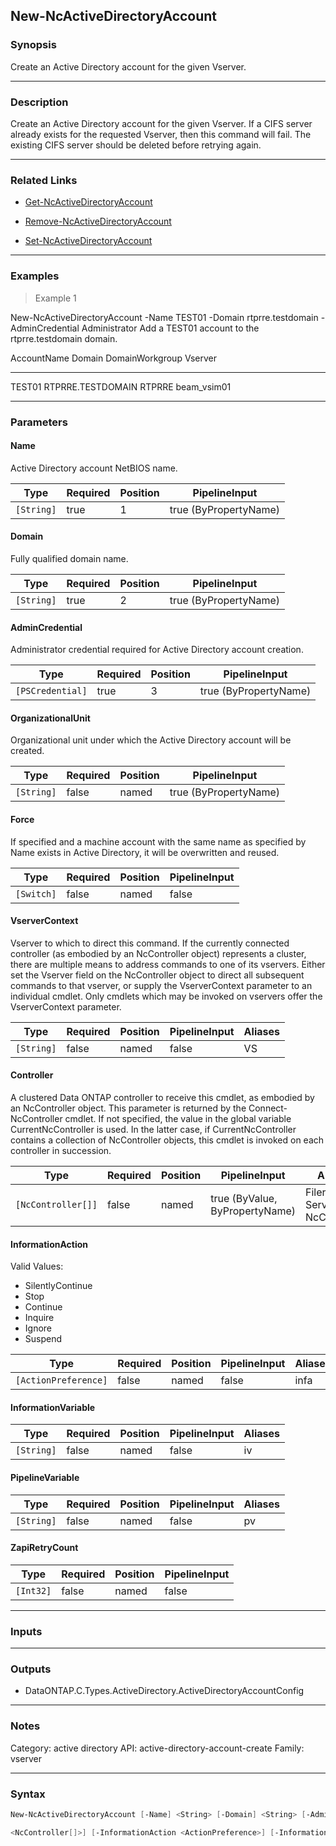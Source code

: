 New-NcActiveDirectoryAccount
----------------------------

### Synopsis
Create an Active Directory account for the given Vserver.

---

### Description

Create an Active Directory account for the given Vserver. If a CIFS server already exists for the requested Vserver, then this command will fail. The existing CIFS server should be deleted before retrying again.

---

### Related Links
* [Get-NcActiveDirectoryAccount](Get-NcActiveDirectoryAccount)

* [Remove-NcActiveDirectoryAccount](Remove-NcActiveDirectoryAccount)

* [Set-NcActiveDirectoryAccount](Set-NcActiveDirectoryAccount)

---

### Examples
> Example 1

New-NcActiveDirectoryAccount -Name TEST01 -Domain rtprre.testdomain -AdminCredential Administrator
Add a TEST01 account to the rtprre.testdomain domain.

AccountName               Domain                              DomainWorkgroup           Vserver
-----------               ------                              ---------------           -------
TEST01                    RTPRRE.TESTDOMAIN                   RTPRRE                    beam_vsim01

---

### Parameters
#### **Name**
Active Directory account NetBIOS name.

|Type      |Required|Position|PipelineInput        |
|----------|--------|--------|---------------------|
|`[String]`|true    |1       |true (ByPropertyName)|

#### **Domain**
Fully qualified domain name.

|Type      |Required|Position|PipelineInput        |
|----------|--------|--------|---------------------|
|`[String]`|true    |2       |true (ByPropertyName)|

#### **AdminCredential**
Administrator credential required for Active Directory account creation.

|Type            |Required|Position|PipelineInput        |
|----------------|--------|--------|---------------------|
|`[PSCredential]`|true    |3       |true (ByPropertyName)|

#### **OrganizationalUnit**
Organizational unit under which the Active Directory account will be created.

|Type      |Required|Position|PipelineInput        |
|----------|--------|--------|---------------------|
|`[String]`|false   |named   |true (ByPropertyName)|

#### **Force**
If specified and a machine account with the same name as specified by Name exists in Active Directory, it will be overwritten and reused.

|Type      |Required|Position|PipelineInput|
|----------|--------|--------|-------------|
|`[Switch]`|false   |named   |false        |

#### **VserverContext**
Vserver to which to direct this command.  If the currently connected controller (as embodied by an NcController object) represents a cluster, there are multiple means to address commands to one of its vservers.  Either set the Vserver field on the NcController object to direct all subsequent commands to that vserver, or supply the VserverContext parameter to an individual cmdlet.  Only cmdlets which may be invoked on vservers offer the VserverContext parameter.

|Type      |Required|Position|PipelineInput|Aliases|
|----------|--------|--------|-------------|-------|
|`[String]`|false   |named   |false        |VS     |

#### **Controller**
A clustered Data ONTAP controller to receive this cmdlet, as embodied by an NcController object.  This parameter is returned by the Connect-NcController cmdlet.  If not specified, the value in the global variable CurrentNcController is used.  In the latter case, if CurrentNcController contains a collection of NcController objects, this cmdlet is invoked on each controller in succession.

|Type              |Required|Position|PipelineInput                 |Aliases                          |
|------------------|--------|--------|------------------------------|---------------------------------|
|`[NcController[]]`|false   |named   |true (ByValue, ByPropertyName)|Filer<br/>Server<br/>NcController|

#### **InformationAction**

Valid Values:

* SilentlyContinue
* Stop
* Continue
* Inquire
* Ignore
* Suspend

|Type                |Required|Position|PipelineInput|Aliases|
|--------------------|--------|--------|-------------|-------|
|`[ActionPreference]`|false   |named   |false        |infa   |

#### **InformationVariable**

|Type      |Required|Position|PipelineInput|Aliases|
|----------|--------|--------|-------------|-------|
|`[String]`|false   |named   |false        |iv     |

#### **PipelineVariable**

|Type      |Required|Position|PipelineInput|Aliases|
|----------|--------|--------|-------------|-------|
|`[String]`|false   |named   |false        |pv     |

#### **ZapiRetryCount**

|Type     |Required|Position|PipelineInput|
|---------|--------|--------|-------------|
|`[Int32]`|false   |named   |false        |

---

### Inputs

---

### Outputs
* DataONTAP.C.Types.ActiveDirectory.ActiveDirectoryAccountConfig

---

### Notes
Category: active directory
API: active-directory-account-create
Family: vserver

---

### Syntax
```PowerShell
New-NcActiveDirectoryAccount [-Name] <String> [-Domain] <String> [-AdminCredential] <PSCredential> [-OrganizationalUnit <String>] [-Force] [-VserverContext <String>] [-Controller 
```
```PowerShell
<NcController[]>] [-InformationAction <ActionPreference>] [-InformationVariable <String>] [-PipelineVariable <String>] [-ZapiRetryCount <Int32>] [<CommonParameters>]
```
